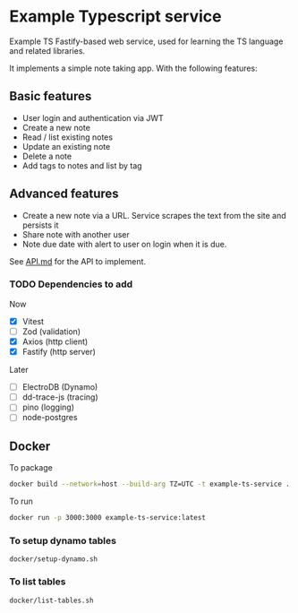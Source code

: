 # Example Typescript service

Example TS Fastify-based web service, used for learning the TS language and related libraries.  

It implements a simple note taking app. With the following features:

## Basic features
* User login and authentication via JWT
* Create a new note
* Read / list existing notes
* Update an existing note
* Delete a note
* Add tags to notes and list by tag

## Advanced features
* Create a new note via a URL.  Service scrapes the text from the site and persists it
* Share note with another user
* Note due date with alert to user on login when it is due.


See [API.md](API.md) for the API to implement.

### TODO Dependencies to add

Now

  - [x] Vitest
  - [ ] Zod (validation)
  - [x] Axios (http client)
  - [x] Fastify (http server) 

Later

  - [ ] ElectroDB (Dynamo)
  - [ ] dd-trace-js (tracing)
  - [ ] pino (logging)
  - [ ] node-postgres  

## Docker

To package

``` bash
docker build --network=host --build-arg TZ=UTC -t example-ts-service .
```

To run

```bash
docker run -p 3000:3000 example-ts-service:latest
```
 
### To setup dynamo tables

`docker/setup-dynamo.sh`

### To list tables

`docker/list-tables.sh`

